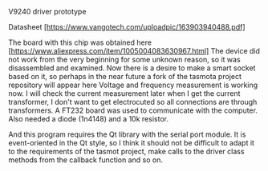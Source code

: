 V9240 driver prototype

Datasheet [https://www.vangotech.com/uploadpic/163903940488.pdf]

The board with this chip was obtained here [https://www.aliexpress.com/item/1005004083630967.html]
The device did not work from the very beginning for some unknown reason, so it was disassembled and examined.
Now there is a desire to make a smart socket based on it, so perhaps in the near future a fork of the tasmota project repository will appear here
Voltage and frequency measurement is working now. I will check the current measurement later when I get the current transformer, 
I don't want to get electrocuted so all connections are through transformers.
A FT232 board was used to communicate with the computer.
Also needed a diode (1n4148) and a 10k resistor.

And this program requires the Qt library with the serial port module. It is event-oriented in the Qt style, 
so I think it should not be difficult to adapt it to the requirements of the tasmot project, 
make calls to the driver class methods from the callback function and so on.
